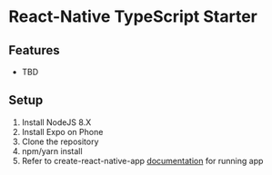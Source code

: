 # React-Native TypeScript Starter

## Features

- TBD

## Setup

1. Install NodeJS 8.X
2. Install Expo on Phone
3. Clone the repository
4. npm/yarn install
5. Refer to create-react-native-app [documentation](CRNA.md) for running app 
